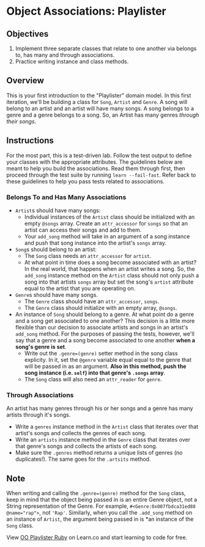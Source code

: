# Object Associations: Playlister

## Objectives

1. Implement three separate classes that relate to one another via belongs to, has many and through associations.
2. Practice writing instance and class methods.  


## Overview

This is your first introduction to the "Playlister" domain model. In this first iteration, we'll be building a class for `Song`, `Artist` and `Genre`. A song will belong to an artist and an artist will have many songs. A song belongs to a genre and a genre belongs to a song. So, an Artist has many genres *through their songs*.


## Instructions

For the most part, this is a test-driven lab. Follow the test output to define your classes with the appropriate attributes. The guidelines below are meant to help you build the associations. Read them through first, then proceed through the test suite by running `learn --fail-fast`. Refer back to these guidelines to help you pass tests related to associations. 

### Belongs To and Has Many Associations 

* `Artist`s should have many songs: 
  * Individual instances of the `Artist` class should be initialized with an empty `@songs` array. Create an `attr_accessor` for `songs` so that an artist can access their songs and add to them. 
  * Your `add_song` method will take in an argument of a song instance and push that song instance into the artist's `songs` array. 
* `Song`s should belong to an artist: 
  * The `Song` class needs an `attr_accessor` for `artist`.
  * At what point in time does a song become associated with an artist? In the real world, that happens when an artist writes a song. So, the `add_song` instance method on the `Artist` class should not only push a song into that artists `songs` array but set the song's `artist` attribute equal to the artist that you are operating on. 
* `Genre`s should have many songs.
  * The `Genre` class should have an `attr_accessor`, `songs`.
  * The `Genre` class should initialize with an empty array, `@songs`.
* An instance of `Song` should belong to a genre. At what point do a genre and a song get associated to one another? This decision is a little more flexible than our decision to associate artists and songs in an artist's `add_song` method. For the purposes of passing the tests, however, we'll say that a genre and a song become associated to one another **when a song's genre is set**. 
  * Write out the `.genre=(genre)` setter method in the song class explicity. In it, set the `@genre` variable equal equal to the genre that will be passed in as an argument. **Also in this method, push the song instance (i.e. `self`) into that genre's `.songs` array**. 
  * The `Song` class will also need an `attr_reader` for `genre`.

### Through Associations 

An artist has many genres through his or her songs and a genre has many artists through it's songs. 

* Write a `genres` instance method in the `Artist` class that iterates over that artist's songs and collects the genres of each song. 
* Write an `artists` instance method in the `Genre` class that iterates over that genre's songs and collects the artists of each song. 
* Make sure the `.genres` method returns a unique lists of genres (no duplicates!). The same goes for the `.artsits` method. 

## Note

When writing and calling the `.genre=(genre)` method for the `Song` class, keep in mind that the object being passed in is an entire Genre object, not a String representation of the Genre. For example, `#<Genre:0x007fbdca31ed88 @name="rap">`, not `'Rap'`. Similarly, when you call the `.add_song` method on an instance of `Artist`, the argument being passed in is *an instance of the `Song` class.


<p class='util--hide'>View <a href='https://learn.co/lessons/playlister-rb'>OO Playlister Ruby</a> on Learn.co and start learning to code for free.</p>
